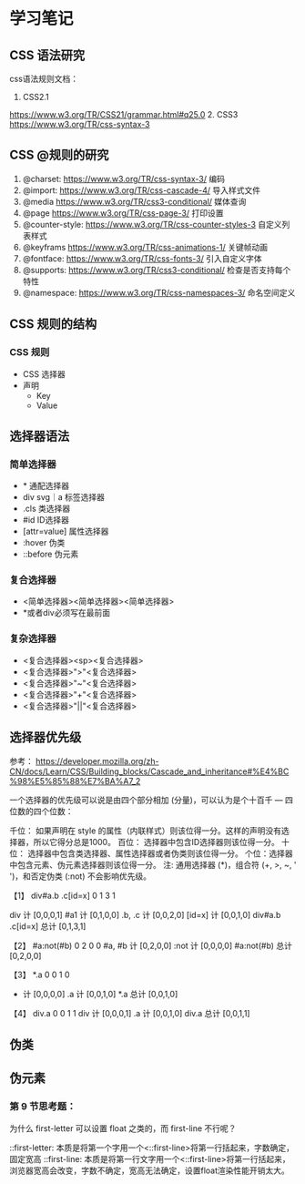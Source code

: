 # 学习笔记
## CSS 语法研究
css语法规则文档：
1. CSS2.1

https://www.w3.org/TR/CSS21/grammar.html#q25.0
2. CSS3
https://www.w3.org/TR/css-syntax-3

## CSS @规则的研究

1. @charset: https://www.w3.org/TR/css-syntax-3/ 编码
2. @import: https://www.w3.org/TR/css-cascade-4/ 导入样式文件
3. @media https://www.w3.org/TR/css3-conditional/ 媒体查询
4. @page https://www.w3.org/TR/css-page-3/ 打印设置
5. @counter-style: https://www.w3.org/TR/css-counter-styles-3 自定义列表样式
6. @keyframs https://www.w3.org/TR/css-animations-1/ 关键帧动画
7. @fontface: https://www.w3.org/TR/css-fonts-3/ 引入自定义字体
8. @supports: https://www.w3.org/TR/css3-conditional/ 检查是否支持每个特性
9. @namespace: https://www.w3.org/TR/css-namespaces-3/ 命名空间定义

## CSS 规则的结构

### CSS 规则
- CSS 选择器
- 声明
  - Key
  - Value


## 选择器语法
### 简单选择器
- \* 通配选择器
- div svg｜a 标签选择器
- .cls 类选择器
- #id ID选择器
- [attr=value] 属性选择器
- :hover 伪类
- ::before 伪元素

### 复合选择器
  - <简单选择器><简单选择器><简单选择器>
  - *或者div必须写在最前面

### 复杂选择器
  - <复合选择器>\<sp\><复合选择器>
  - <复合选择器>">"<复合选择器>
  - <复合选择器>"~"<复合选择器>
  - <复合选择器>"+"<复合选择器>
  - <复合选择器>"||"<复合选择器>


## 选择器优先级

参考：
https://developer.mozilla.org/zh-CN/docs/Learn/CSS/Building_blocks/Cascade_and_inheritance#%E4%BC%98%E5%85%88%E7%BA%A7_2

一个选择器的优先级可以说是由四个部分相加 (分量)，可以认为是个十百千 — 四位数的四个位数：

千位： 如果声明在 style 的属性（内联样式）则该位得一分。这样的声明没有选择器，所以它得分总是1000。
百位： 选择器中包含ID选择器则该位得一分。
十位： 选择器中包含类选择器、属性选择器或者伪类则该位得一分。
个位：选择器中包含元素、伪元素选择器则该位得一分。
注: 通用选择器 (*)，组合符 (+, >, ~, ' ')，和否定伪类 (:not) 不会影响优先级。


【1】
div#a.b .c[id=x] 0 1 3 1

div 计 [0,0,0,1]
#a1 计 [0,1,0,0]
.b, .c 计 [0,0,2,0]
[id=x] 计 [0,0,1,0]
div#a.b .c[id=x] 总计 [0,1,3,1]

【2】
#a:not(#b) 0 2 0 0
#a, #b 计 [0,2,0,0]
:not 计 [0,0,0,0]
#a:not(#b) 总计 [0,2,0,0]

【3】
*.a 0 0 1 0
* 计 [0,0,0,0]
.a 计 [0,0,1,0]
*.a 总计 [0,0,1,0]

【4】
div.a 0 0 1 1
div 计 [0,0,0,1]
.a 计 [0,0,1,0]
div.a 总计 [0,0,1,1]

## 伪类

## 伪元素


### 第 9 节思考题：
为什么 first-letter 可以设置 float 之类的，而 first-line 不行呢？

::first-letter: 本质是将第一个字用一个<::first-line>将第一行括起来，字数确定，固定宽高
::first-line: 本质是将第一行文字用一个<::first-line>将第一行括起来，浏览器宽高会改变，字数不确定，宽高无法确定，设置float渲染性能开销太大。

